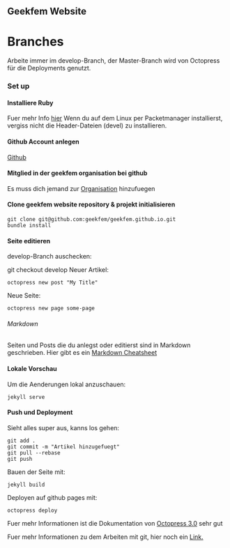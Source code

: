 ## Geekfem Website

# Branches
Arbeite immer im develop-Branch, der Master-Branch wird von Octopress für die Deployments genutzt.

### Set up
#### Installiere Ruby
Fuer mehr Info [hier](https://www.ruby-lang.org/de/downloads/)
Wenn du auf dem Linux per Packetmanager installierst, vergiss nicht die Header-Dateien (devel) zu installieren.

#### Github Account anlegen
[Github](https://www.github.com)

#### Mitglied in der geekfem organisation bei github
Es muss dich jemand zur [Organisation](https://github.com/geekfem) hinzufuegen

#### Clone geekfem website repository & projekt initialisieren
    git clone git@github.com:geekfem/geekfem.github.io.git
    bundle install

#### Seite editieren

develop-Branch auschecken:

   git checkout develop
Neuer Artikel:

    octopress new post "My Title"
Neue Seite:

    octopress new page some-page

###### Markdown
Seiten und Posts die du anlegst oder editierst sind in Markdown geschrieben. Hier gibt es ein
[Markdown Cheatsheet](https://github.com/adam-p/markdown-here/wiki/Markdown-Cheatsheet)

#### Lokale Vorschau
Um die Aenderungen lokal anzuschauen:

    jekyll serve

#### Push und Deployment
Sieht alles super aus, kanns los gehen:  

    git add .  
    git commit -m "Artikel hinzugefuegt"
    git pull --rebase
    git push

Bauen der Seite mit:  

    jekyll build  

Deployen auf github pages mit:  

    octopress deploy

Fuer mehr Informationen ist die Dokumentation von [Octopress 3.0](https://github.com/octopress/octopress) sehr gut

Fuer mehr Informationen zu dem Arbeiten mit git, hier noch ein [Link.](https://de.atlassian.com/git/tutorials)
